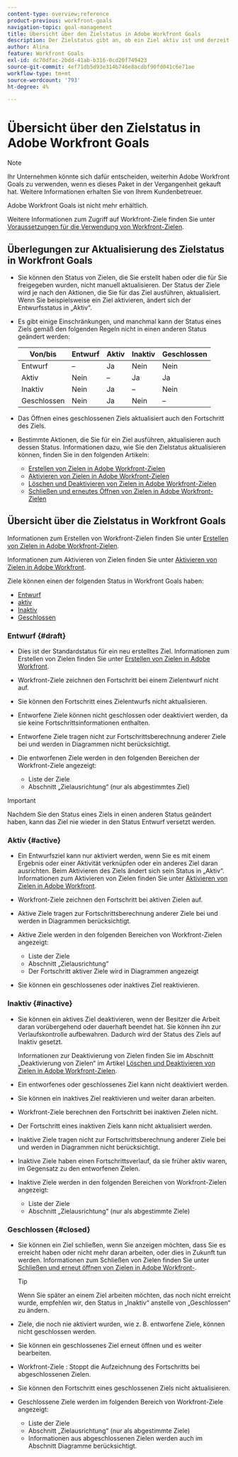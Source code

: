 ```yaml
---
content-type: overview;reference
product-previous: workfront-goals
navigation-topic: goal-management
title: Übersicht über den Zielstatus in Adobe Workfront Goals
description: Der Zielstatus gibt an, ob ein Ziel aktiv ist und derzeit den Fortschritt erfasst oder ob es inaktiv, entworfen oder bereits erreicht ist.
author: Alina
feature: Workfront Goals
exl-id: dc70dfac-2bdd-41ab-b316-0cd20f749423
source-git-commit: 4ef71db5d93e314b746e8acdbf90fd041c6e71ae
workflow-type: tm+mt
source-wordcount: '793'
ht-degree: 4%

---
```


# Übersicht über den Zielstatus in Adobe Workfront Goals

<!--Audited: 4/2025-->

>[!NOTE]
>
>Ihr Unternehmen könnte sich dafür entscheiden, weiterhin Adobe Workfront Goals zu verwenden, wenn es dieses Paket in der Vergangenheit gekauft hat. Weitere Informationen erhalten Sie von Ihrem Kundenbetreuer.
>
>Adobe Workfront Goals ist nicht mehr erhältlich.
>
>Weitere Informationen zum Zugriff auf Workfront-Ziele finden Sie unter [Voraussetzungen für die Verwendung von Workfront-Zielen](/help/quicksilver/workfront-goals/goal-management/access-needed-for-wf-goals.md).

<!--Old:

>[!IMPORTANT]
>
>Your organization must have the following to use the functionality described in this article:
>
>* For the new plan and license structure:
>
>   * The Ultimate Workfront plan 
>    
>* For the current plan and license structure: 
>
>   * A Pro or higher Workfront plan
>   * An Adobe Workfront Goals license in addition to a Workfront license.
>
>Contact your Workfront account manager to learn about a Workfront Goals license.    
> 
>For additional information about access to Workfront Goals, see [Requirements to use Workfront Goals](/help/quicksilver/workfront-goals/goal-management/access-needed-for-wf-goals.md).   -->

## Überlegungen zur Aktualisierung des Zielstatus in Workfront Goals

* Sie können den Status von Zielen, die Sie erstellt haben oder die für Sie freigegeben wurden, nicht manuell aktualisieren. Der Status der Ziele wird je nach den Aktionen, die Sie für das Ziel ausführen, aktualisiert. Wenn Sie beispielsweise ein Ziel aktivieren, ändert sich der Entwurfsstatus in „Aktiv“.
* Es gibt einige Einschränkungen, und manchmal kann der Status eines Ziels gemäß den folgenden Regeln nicht in einen anderen Status geändert werden:

  | Von/bis | Entwurf | Aktiv | Inaktiv | Geschlossen |
  |---|---|---|---|---|
  | Entwurf | – | Ja | Nein | Nein |
  | Aktiv | Nein | – | Ja | Ja |
  | Inaktiv | Nein | Ja | – | Nein |
  | Geschlossen | Nein | Ja | Nein | – |

* Das Öffnen eines geschlossenen Ziels aktualisiert auch den Fortschritt des Ziels.
* Bestimmte Aktionen, die Sie für ein Ziel ausführen, aktualisieren auch dessen Status. Informationen dazu, wie Sie den Zielstatus aktualisieren können, finden Sie in den folgenden Artikeln:

   * [Erstellen von Zielen in Adobe Workfront-Zielen](../../workfront-goals/goal-management/create-goals.md)
   * [Aktivieren von Zielen in Adobe Workfront-Zielen](../../workfront-goals/goal-management/activate-goals.md)
   * [Löschen und Deaktivieren von Zielen in Adobe Workfront-Zielen](../../workfront-goals/goal-management/delete-and-deactivate-goals.md)
   * [Schließen und erneutes Öffnen von Zielen in Adobe Workfront-Zielen](../../workfront-goals/goal-management/close-and-reopen-goals.md)

## Übersicht über die Zielstatus in Workfront Goals

Informationen zum Erstellen von Workfront-Zielen finden Sie unter [Erstellen von Zielen in Adobe Workfront-Zielen](../../workfront-goals/goal-management/create-goals.md).

Informationen zum Aktivieren von Zielen finden Sie unter [Aktivieren von Zielen in Adobe Workfront](../../workfront-goals/goal-management/activate-goals.md).

Ziele können einen der folgenden Status in Workfront Goals haben:

* [Entwurf](#draft)
* [aktiv](#active)
* [Inaktiv](#inactive)
* [Geschlossen](#closed)

### Entwurf {#draft}

* Dies ist der Standardstatus für ein neu erstelltes Ziel. Informationen zum Erstellen von Zielen finden Sie unter [Erstellen von Zielen in Adobe Workfront](../../workfront-goals/goal-management/create-goals.md).
* Workfront-Ziele zeichnen den Fortschritt bei einem Zielentwurf nicht auf.
* Sie können den Fortschritt eines Zielentwurfs nicht aktualisieren.
* Entworfene Ziele können nicht geschlossen oder deaktiviert werden, da sie keine Fortschrittsinformationen enthalten.
* Entworfene Ziele tragen nicht zur Fortschrittsberechnung anderer Ziele bei und werden in Diagrammen nicht berücksichtigt.
* Die entworfenen Ziele werden in den folgenden Bereichen der Workfront-Ziele angezeigt:

   * Liste der Ziele
   * Abschnitt „Zielausrichtung“ (nur als abgestimmtes Ziel)


>[!IMPORTANT]
>
>Nachdem Sie den Status eines Ziels in einen anderen Status geändert haben, kann das Ziel nie wieder in den Status Entwurf versetzt werden.

### Aktiv {#active}

* Ein Entwurfsziel kann nur aktiviert werden, wenn Sie es mit einem Ergebnis oder einer Aktivität verknüpfen oder ein anderes Ziel daran ausrichten. Beim Aktivieren des Ziels ändert sich sein Status in „Aktiv“. Informationen zum Aktivieren von Zielen finden Sie unter [Aktivieren von Zielen in Adobe Workfront](../../workfront-goals/goal-management/activate-goals.md).
* Workfront-Ziele zeichnen den Fortschritt bei aktiven Zielen auf.
* Aktive Ziele tragen zur Fortschrittsberechnung anderer Ziele bei und werden in Diagrammen berücksichtigt.
* Aktive Ziele werden in den folgenden Bereichen von Workfront-Zielen angezeigt:

   * Liste der Ziele
   * Abschnitt „Zielausrichtung“
   * Der Fortschritt aktiver Ziele wird in Diagrammen angezeigt

* Sie können ein geschlossenes oder inaktives Ziel reaktivieren.

### Inaktiv {#inactive}

* Sie können ein aktives Ziel deaktivieren, wenn der Besitzer die Arbeit daran vorübergehend oder dauerhaft beendet hat. Sie können ihn zur Verlaufskontrolle aufbewahren. Dadurch wird der Status des Ziels auf Inaktiv gesetzt.

  Informationen zur Deaktivierung von Zielen finden Sie im Abschnitt „Deaktivierung von Zielen“ im Artikel [Löschen und Deaktivieren von Zielen in Adobe Workfront-Zielen](../../workfront-goals/goal-management/delete-and-deactivate-goals.md).

* Ein entworfenes oder geschlossenes Ziel kann nicht deaktiviert werden.
* Sie können ein inaktives Ziel reaktivieren und weiter daran arbeiten.
* Workfront-Ziele berechnen den Fortschritt bei inaktiven Zielen nicht.
* Der Fortschritt eines inaktiven Ziels kann nicht aktualisiert werden.
* Inaktive Ziele tragen nicht zur Fortschrittsberechnung anderer Ziele bei und werden in Diagrammen nicht berücksichtigt.
* Inaktive Ziele haben einen Fortschrittsverlauf, da sie früher aktiv waren, im Gegensatz zu den entworfenen Zielen.
* Inaktive Ziele werden in den folgenden Bereichen von Workfront-Zielen angezeigt:

   * Liste der Ziele
   * Abschnitt „Zielausrichtung“ (nur als abgestimmte Ziele)

### Geschlossen {#closed}

* Sie können ein Ziel schließen, wenn Sie anzeigen möchten, dass Sie es erreicht haben oder nicht mehr daran arbeiten, oder dies in Zukunft tun werden. Informationen zum Schließen von Zielen finden Sie unter [Schließen und erneut öffnen von Zielen in Adobe Workfront-](../../workfront-goals/goal-management/close-and-reopen-goals.md).

  >[!TIP]
  >
  >Wenn Sie später an einem Ziel arbeiten möchten, das noch nicht erreicht wurde, empfehlen wir, den Status in „Inaktiv“ anstelle von „Geschlossen“ zu ändern.

* Ziele, die noch nie aktiviert wurden, wie z. B. entworfene Ziele, können nicht geschlossen werden.
* Sie können ein geschlossenes Ziel erneut öffnen und es weiter bearbeiten.
* Workfront-Ziele : Stoppt die Aufzeichnung des Fortschritts bei abgeschlossenen Zielen.
* Sie können den Fortschritt eines geschlossenen Ziels nicht aktualisieren.
* Geschlossene Ziele werden im folgenden Bereich von Workfront-Ziele angezeigt:

   * Liste der Ziele
   * Abschnitt „Zielausrichtung“ (nur als abgestimmte Ziele)
   * Informationen aus abgeschlossenen Zielen werden auch im Abschnitt Diagramme berücksichtigt.
